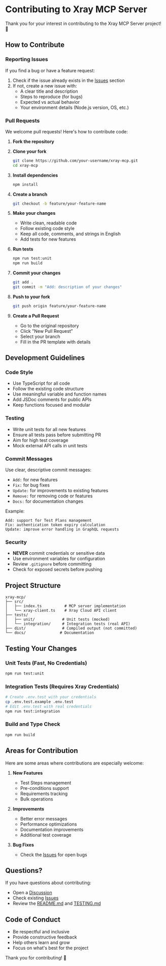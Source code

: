 # Contributing to Xray MCP Server

Thank you for your interest in contributing to the Xray MCP Server project! 🎉

## How to Contribute

### Reporting Issues

If you find a bug or have a feature request:

1. Check if the issue already exists in the [Issues](https://github.com/yourusername/xray-mcp/issues) section
2. If not, create a new issue with:
   - A clear title and description
   - Steps to reproduce (for bugs)
   - Expected vs actual behavior
   - Your environment details (Node.js version, OS, etc.)

### Pull Requests

We welcome pull requests! Here's how to contribute code:

1. **Fork the repository**
2. **Clone your fork**
   ```bash
   git clone https://github.com/your-username/xray-mcp.git
   cd xray-mcp
   ```

3. **Install dependencies**
   ```bash
   npm install
   ```

4. **Create a branch**
   ```bash
   git checkout -b feature/your-feature-name
   ```

5. **Make your changes**
   - Write clean, readable code
   - Follow existing code style
   - Keep all code, comments, and strings in English
   - Add tests for new features

6. **Run tests**
   ```bash
   npm run test:unit
   npm run build
   ```

7. **Commit your changes**
   ```bash
   git add .
   git commit -m "Add: description of your changes"
   ```

8. **Push to your fork**
   ```bash
   git push origin feature/your-feature-name
   ```

9. **Create a Pull Request**
   - Go to the original repository
   - Click "New Pull Request"
   - Select your branch
   - Fill in the PR template with details

## Development Guidelines

### Code Style

- Use TypeScript for all code
- Follow the existing code structure
- Use meaningful variable and function names
- Add JSDoc comments for public APIs
- Keep functions focused and modular

### Testing

- Write unit tests for all new features
- Ensure all tests pass before submitting PR
- Aim for high test coverage
- Mock external API calls in unit tests

### Commit Messages

Use clear, descriptive commit messages:
- `Add:` for new features
- `Fix:` for bug fixes
- `Update:` for improvements to existing features
- `Remove:` for removing code or features
- `Docs:` for documentation changes

Example:
```
Add: support for Test Plans management
Fix: authentication token expiry calculation
Update: improve error handling in GraphQL requests
```

### Security

- **NEVER** commit credentials or sensitive data
- Use environment variables for configuration
- Review `.gitignore` before committing
- Check for exposed secrets before pushing

## Project Structure

```
xray-mcp/
├── src/
│   ├── index.ts          # MCP server implementation
│   └── xray-client.ts    # Xray Cloud API client
├── tests/
│   ├── unit/            # Unit tests (mocked)
│   └── integration/     # Integration tests (real API)
├── dist/                # Compiled output (not committed)
└── docs/               # Documentation
```

## Testing Your Changes

### Unit Tests (Fast, No Credentials)
```bash
npm run test:unit
```

### Integration Tests (Requires Xray Credentials)
```bash
# Create .env.test with your credentials
cp .env.test.example .env.test
# Edit .env.test with real credentials
npm run test:integration
```

### Build and Type Check
```bash
npm run build
```

## Areas for Contribution

Here are some areas where contributions are especially welcome:

1. **New Features**
   - Test Steps management
   - Pre-conditions support
   - Requirements tracking
   - Bulk operations

2. **Improvements**
   - Better error messages
   - Performance optimizations
   - Documentation improvements
   - Additional test coverage

3. **Bug Fixes**
   - Check the [Issues](https://github.com/yourusername/xray-mcp/issues) for open bugs

## Questions?

If you have questions about contributing:
- Open a [Discussion](https://github.com/yourusername/xray-mcp/discussions)
- Check existing [Issues](https://github.com/yourusername/xray-mcp/issues)
- Review the [README.md](./README.md) and [TESTING.md](./TESTING.md)

## Code of Conduct

- Be respectful and inclusive
- Provide constructive feedback
- Help others learn and grow
- Focus on what's best for the project

Thank you for contributing! 🚀
